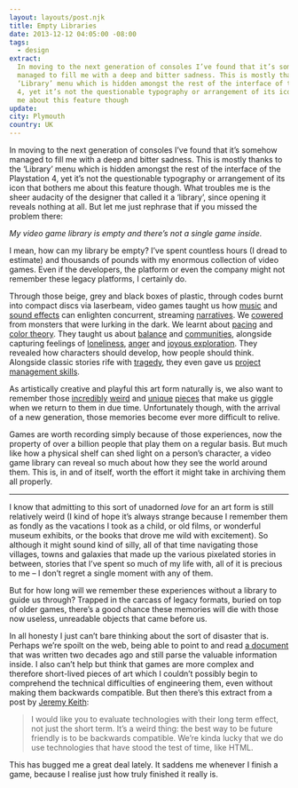 ```yaml
---
layout: layouts/post.njk
title: Empty Libraries
date: 2013-12-12 04:05:00 -08:00
tags:
  - design
extract:
  In moving to the next generation of consoles I’ve found that it’s somehow
  managed to fill me with a deep and bitter sadness. This is mostly thanks to the
  ‘Library’ menu which is hidden amongst the rest of the interface of the Playstation
  4, yet it’s not the questionable typography or arrangement of its icon that bothers
  me about this feature though
update:
city: Plymouth
country: UK
---
```


In moving to the next generation of consoles I’ve found that it’s somehow managed to fill me with a deep and bitter sadness. This is mostly thanks to the ‘Library’ menu which is hidden amongst the rest of the interface of the Playstation 4, yet it’s not the questionable typography or arrangement of its icon that bothers me about this feature though. What troubles me is the sheer audacity of the designer that called it a ‘library’, since opening it reveals nothing at all. But let me just rephrase that if you missed the problem there:

_My video game library is empty and there’s not a single game inside._

I mean, how can my library be empty? I’ve spent countless hours (I dread to estimate) and thousands of pounds with my enormous collection of video games. Even if the developers, the platform or even the company might not remember these legacy platforms, I certainly do.

Through those beige, grey and black boxes of plastic, through codes burnt into compact discs via laserbeam, video games taught us how [music](http://www.soundshapesgame.com/) and [sound effects](http://us.playstation.com/games/pixeljunk-eden-ps3.html) can enlighten concurrent, streaming [narratives](http://vehq.net/wp-content/images/2013/02/jogos-bs-st.jpg). We [cowered](http://cl.ly/13102z1x032t) from monsters that were lurking in the dark. We learnt about [pacing](http://www.naughtydog.com/games/uncharted2_among_thieves/) and [color theory](http://thatgamecompany.com/games/journey/). They taught us about [balance](http://cl.ly/230R281z1H3i) and [communities](http://www.battlefield.com/uk/battlefield-2), alongside capturing feelings of [loneliness](http://en.wikipedia.org/wiki/Fallout_3), [anger](http://cl.ly/1o3x3n2w3z1R) and [joyous exploration](http://en.wikipedia.org/wiki/The_Elder_Scrolls_IV:_Oblivion). They revealed how characters should develop, how people should think. Alongside classic stories rife with [tragedy](http://www.thelastofus.playstation.com/), they even gave us [project management skills](http://www.youtube.com/watch?v=K_64DAOrSMM).

As artistically creative and playful this art form naturally is, we also want to remember those [incredibly](http://youtu.be/JURaoqZgMTQ?t=1m31s) [weird](http://www.youtube.com/watch?v=6eZcV1UuUzI) and [unique](http://www.youtube.com/watch?v=-41YUSZ9VAg) [pieces](http://youtu.be/PVVW41iAu5A) that make us giggle when we return to them in due time. Unfortunately though, with the arrival of a new generation, those memories become ever more difficult to relive.

Games are worth recording simply because of those experiences, now the property of over a billion people that play them on a regular basis. But much like how a physical shelf can shed light on a person’s character, a video game library can reveal so much about how they see the world around them. This is, in and of itself, worth the effort it might take in archiving them all properly.

---

I know that admitting to this sort of unadorned _love_ for an art form is still relatively weird (I kind of hope it’s always strange because I remember them as fondly as the vacations I took as a child, or old films, or wonderful museum exhibits, or the books that drove me wild with excitement). So although it might sound kind of silly, all of that time navigating those villages, towns and galaxies that made up the various pixelated stories in between, stories that I’ve spent so much of my life with, all of it is precious to me – I don’t regret a single moment with any of them.

But for how long will we remember these experiences without a library to guide us through? Trapped in the carcass of legacy formats, buried on top of older games, there’s a good chance these memories will die with those now useless, unreadable objects that came before us.

In all honesty I just can’t bare thinking about the sort of disaster that is. Perhaps we’re spoilt on the web, being able to point to and read [a document](http://info.cern.ch/hypertext/WWW/TheProject.html) that was written two decades ago and still parse the valuable information inside. I also can’t help but think that games are more complex and therefore short-lived pieces of art which I couldn’t possibly begin to comprehend the technical difficulties of engineering them, even without making them backwards compatible. But then there’s this extract from a post by [Jeremy Keith](http://adactio.com/articles/6546/):

> I would like you to evaluate technologies with their long term effect, not just the short term. It’s a weird thing: the best way to be future friendly is to be backwards compatible. We’re kinda lucky that we do use technologies that have stood the test of time, like HTML.

This has bugged me a great deal lately. It saddens me whenever I finish a game, because I realise just how truly finished it really is.
